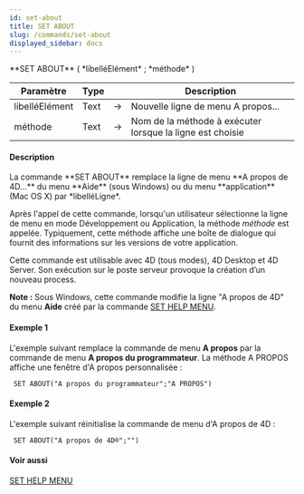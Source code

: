 ```yaml
---
id: set-about
title: SET ABOUT
slug: /commands/set-about
displayed_sidebar: docs
---
```


<!--REF #_command_.SET ABOUT.Syntax-->**SET ABOUT** ( *libelléElément* ; *méthode* )<!-- END REF-->
<!--REF #_command_.SET ABOUT.Params-->
| Paramètre | Type |  | Description |
| --- | --- | --- | --- |
| libelléElément | Text | &rarr; | Nouvelle ligne de menu A propos... |
| méthode | Text | &rarr; | Nom de la méthode à exécuter lorsque la ligne est choisie |

<!-- END REF-->

#### Description 

<!--REF #_command_.SET ABOUT.Summary-->La commande **SET ABOUT** remplace la ligne de menu **A propos de 4D.<!-- END REF-->..** du menu **Aide** (sous Windows) ou du menu **application** (Mac OS X) par *libelléLigne*.

Après l'appel de cette commande, lorsqu'un utilisateur sélectionne la ligne de menu en mode Développement ou Application, la méthode *méthode* est appelée. Typiquement, cette méthode affiche une boîte de dialogue qui fournit des informations sur les versions de votre application.

Cette commande est utilisable avec 4D (tous modes), 4D Desktop et 4D Server. Son exécution sur le poste serveur provoque la création d’un nouveau process.

**Note :** Sous Windows, cette commande modifie la ligne "A propos de 4D" du menu **Aide** créé par la commande [SET HELP MENU](set-help-menu.md).

#### Exemple 1 

L'exemple suivant remplace la commande de menu **A propos** par la commande de menu **A propos du programmateur**. La méthode A PROPOS affiche une fenêtre d'A propos personnalisée :

```4d
 SET ABOUT("A propos du programmateur";"A PROPOS")
```

#### Exemple 2 

L'exemple suivant réinitialise la commande de menu d'A propos de 4D :

```4d
 SET ABOUT("A propos de 4D®";"")
```

#### Voir aussi 

[SET HELP MENU](set-help-menu.md)  